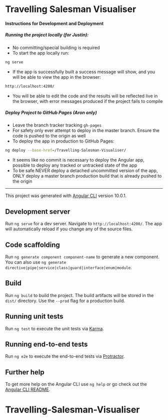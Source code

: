 # Travelling Salesman Visualiser

#### Instructions for Development and Deployment

##### Running the project locally (for Justin):
+ No committing/special building is required
+ To start the app locally run: 
``` bash 
ng serve
```
+ If the app is successfully built a success message will show, and you will be able to view the app in the browser:
``` html
http://localhost:4200/
```
+ You will be able to edit the code and the results will be reflected live in the browser, with error messages produced if the project fails to compile

##### Deploy Project to GitHub Pages (Aron only)

+ Leave the branch tracker tracking `gh-pages`
+ For safety only ever attempt to deploy in the master branch. Ensure the code is pushed to the origin as well
+ To deploy the app in production to GitHub Pages:
``` bash
ng deploy --base-href=/Travelling-Salesman-Visualiser/
```
+ It seems like no commit is necessary to deploy the Angular app, possible to deploy any tracked or untracked state of the app
+ To be safe NEVER deploy a detached uncommitted version of the app, ONLY deploy a master branch production build that is already pushed to the origin

---

This project was generated with [Angular CLI](https://github.com/angular/angular-cli) version 10.0.1.

## Development server

Run `ng serve` for a dev server. Navigate to `http://localhost:4200/`. The app will automatically reload if you change any of the source files.

## Code scaffolding

Run `ng generate component component-name` to generate a new component. You can also use `ng generate directive|pipe|service|class|guard|interface|enum|module`.

## Build

Run `ng build` to build the project. The build artifacts will be stored in the `dist/` directory. Use the `--prod` flag for a production build.

## Running unit tests

Run `ng test` to execute the unit tests via [Karma](https://karma-runner.github.io).

## Running end-to-end tests

Run `ng e2e` to execute the end-to-end tests via [Protractor](http://www.protractortest.org/).

## Further help

To get more help on the Angular CLI use `ng help` or go check out the [Angular CLI README](https://github.com/angular/angular-cli/blob/master/README.md).
# Travelling-Salesman-Visualiser
